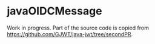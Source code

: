 # javaOIDCMessage

Work in progress. Part of the source code is copied from https://github.com/GJWT/java-jwt/tree/secondPR.
